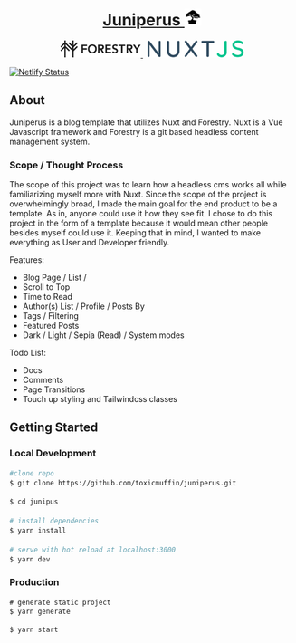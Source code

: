 <a href="https://juniperus.website/" style="inline">
  <h1 align="center">
    Juniperus
    <img src="static/uploads/somelogo.svg" alt="Juniperus logo" height="30">
  </h1>
</a>
<p align="center">
  <a href="https://forestry.io/">
    <img src="assets/brandLogos/forestry.svg" alt="Forestry Logo" height="30" />
  </a>
  &nbsp;
  <a href="https://nuxtjs.org/">
    <img src="assets/brandLogos/nuxtjs-typo.svg" alt="Forestry Logo" height="30"/>
  </a>
</p>

[![Netlify Status](https://api.netlify.com/api/v1/badges/03655470-a822-4032-8bd3-e9e05268f4d9/deploy-status)](https://app.netlify.com/sites/juniperus/deploys)

## About
Juniperus is a blog template that utilizes Nuxt and Forestry. Nuxt is a Vue Javascript framework and Forestry is a git based headless content management system. 

### Scope / Thought Process

The scope of this project was to learn how a headless cms works all while familiarizing myself more with Nuxt. Since the scope of the project is overwhelmingly broad, I made the main goal for the end product to be a template. As in, anyone could use it how they see fit. I chose to do this project in the form of a template because it would mean other people besides myself could use it. Keeping that in mind, I wanted to make everything as User and Developer friendly. 

Features:
* Blog Page / List /
* Scroll to Top
* Time to Read
* Author(s) List / Profile / Posts By
* Tags / Filtering
* Featured Posts
* Dark / Light / Sepia (Read) / System modes

Todo List:
* Docs
* Comments
* Page Transitions
* Touch up styling and Tailwindcss classes

## Getting Started

### Local Development

```bash
#clone repo
$ git clone https://github.com/toxicmuffin/juniperus.git

$ cd junipus

# install dependencies
$ yarn install

# serve with hot reload at localhost:3000
$ yarn dev
```
### Production
```
# generate static project
$ yarn generate

$ yarn start
```